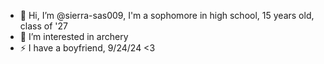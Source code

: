 - 👋 Hi, I’m @sierra-sas009, I'm a sophomore in high school, 15 years old, class of '27
- 👀 I’m interested in archery 
- ⚡ I have a boyfriend, 9/24/24 <3

<!---
sierra-sas009/sierra-sas009 is a ✨ special ✨ repository because its `README.md` (this file) appears on your GitHub profile.
You can click the Preview link to take a look at your changes.
--->
